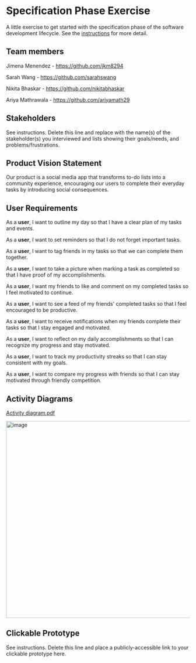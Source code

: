 # Specification Phase Exercise

A little exercise to get started with the specification phase of the software development lifecycle. See the [instructions](instructions.md) for more detail.

## Team members

Jimena Menendez - https://github.com/jkm8294 

Sarah Wang - https://github.com/sarahswang

Nikita Bhaskar - https://github.com/nikitabhaskar

Ariya Mathrawala - https://github.com/ariyamath29

## Stakeholders

See instructions. Delete this line and replace with the name(s) of the stakeholder(s) you interviewed and lists showing their goals/needs, and problems/frustrations.

## Product Vision Statement

Our product is a social media app that transforms to-do lists into a community experience, encouraging our users to complete their everyday tasks by introducing social consequences.

## User Requirements

As a **user**, I want to outline my day so that I have a clear plan of my tasks and events.

As a **user**, I want to set reminders so that I do not forget important tasks. 

As a **user**, I want to tag friends in my tasks so that we can complete them together.

As a **user**, I want to take a picture when marking a task as completed so that I have proof of my accomplishments.

As a **user**, I want my friends to like and comment on my completed tasks so I feel motivated to continue. 

As a **user**, I want to see a feed of my friends' completed tasks so that I feel encouraged to be productive. 

As a **user**, I want to receive notifications when my friends complete their tasks so that I stay engaged and motivated. 

As a **user**, I want to reflect on my daily accomplishments so that I can recognize my progress and stay motivated.

As a **user**, I want to track my productivity streaks so that I can stay consistent with my goals. 

As a **user**, I want to compare my progress with friends so that I can stay motivated through friendly competition. 

## Activity Diagrams
[Activity diagram.pdf](https://github.com/user-attachments/files/18697126/Activity.diagram.pdf)

<img width="538" alt="image" src="https://github.com/user-attachments/assets/4357b5f0-cf3f-4979-8c30-d7f05a29ce10" />

## Clickable Prototype

See instructions. Delete this line and place a publicly-accessible link to your clickable prototype here.
